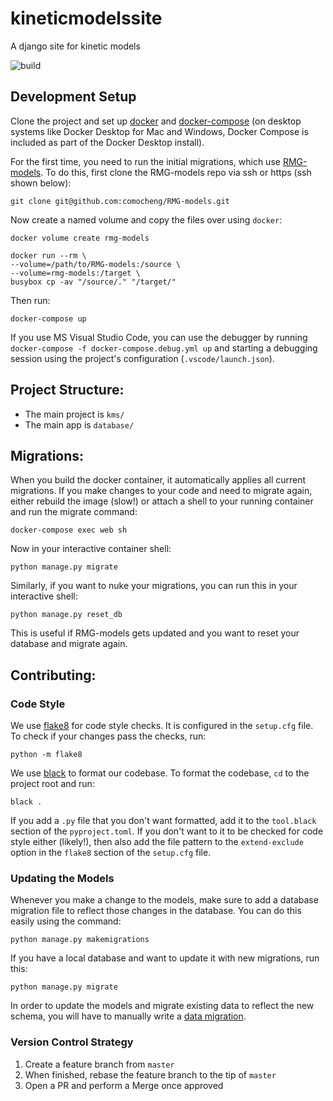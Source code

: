 # kineticmodelssite
A django site for kinetic models

![build](https://github.com/comocheng/kineticmodelssite/workflows/Run%20Tests/badge.svg)


## Development Setup
Clone the project and set up [docker](https://www.docker.com/products/docker-desktop) and [docker-compose](https://docs.docker.com/compose/install/) (on desktop systems like Docker Desktop for Mac and Windows, Docker Compose is included as part of the Docker Desktop install).

For the first time, you need to run the initial migrations, which use [RMG-models](https://github.com/comocheng/RMG-models).
To do this, first clone the RMG-models repo via ssh or https (ssh shown below):

```git clone git@github.com:comocheng/RMG-models.git```

Now create a named volume and copy the files over using `docker`:

```docker volume create rmg-models```

```
docker run --rm \
--volume=/path/to/RMG-models:/source \
--volume=rmg-models:/target \
busybox cp -av "/source/." "/target/"
```

Then run:

```docker-compose up```

If you use MS Visual Studio Code, you can use the debugger by running `docker-compose -f docker-compose.debug.yml up` and starting a debugging session using the project's configuration (`.vscode/launch.json`).

## Project Structure:
- The main project is `kms/`
- The main app is `database/`

## Migrations:
When you build the docker container, it automatically applies all current migrations.
If you make changes to your code and need to migrate again, either rebuild the image (slow!)
or attach a shell to your running container and run the migrate command:

```docker-compose exec web sh```

Now in your interactive container shell:

```python manage.py migrate```

Similarly, if you want to nuke your migrations, you can run this in your interactive shell:

```python manage.py reset_db```

This is useful if RMG-models gets updated and you want to reset your database and migrate again.


## Contributing:

### Code Style

We use [flake8](https://flake8.pycqa.org/en/latest/) for code style checks.
It is configured in the `setup.cfg` file.
To check if your changes pass the checks, run:

```python -m flake8```

We use [black](https://github.com/psf/black) to format our codebase.
To format the codebase, `cd` to the project root and run:

```black .```

If you add a `.py` file that you don't want formatted, add it to the `tool.black` section of the `pyproject.toml`.
If you don't want to it to be checked for code style either (likely!), then also add the file pattern to the `extend-exclude` option in the `flake8` section of the `setup.cfg` file.

### Updating the Models
Whenever you make a change to the models, make sure to add a database migration file to reflect those changes in the database.
You can do this easily using the command:

```python manage.py makemigrations```

If you have a local database and want to update it with new migrations, run this:

```python manage.py migrate```

In order to update the models and migrate existing data to reflect the new schema, you will have to manually write a [data migration](https://docs.djangoproject.com/en/3.0/topics/migrations/#data-migrations).

### Version Control Strategy
1. Create a feature branch from `master`
2. When finished, rebase the feature branch to the tip of `master`
3. Open a PR and perform a Merge once approved
